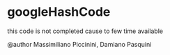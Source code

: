 # googleHashCode

this code is not completed cause to few time available

@author Massimiliano Piccinini, Damiano Pasquini
